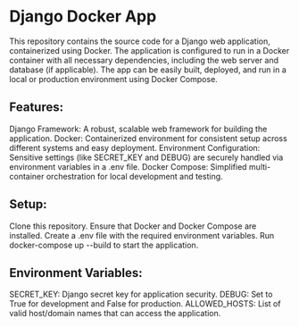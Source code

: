 # Django Docker App

This repository contains the source code for a Django web application, containerized using Docker. The application is configured to run in a Docker container with all necessary dependencies, including the web server and database (if applicable). The app can be easily built, deployed, and run in a local or production environment using Docker Compose.

<h2>Features:</h2>
Django Framework: A robust, scalable web framework for building the application.
Docker: Containerized environment for consistent setup across different systems and easy deployment.
Environment Configuration: Sensitive settings (like SECRET_KEY and DEBUG) are securely handled via environment variables in a .env file.
Docker Compose: Simplified multi-container orchestration for local development and testing.

<h2>Setup:</h2>
Clone this repository.
Ensure that Docker and Docker Compose are installed.
Create a .env file with the required environment variables.
Run docker-compose up --build to start the application.

<h2>Environment Variables:</h2>
SECRET_KEY: Django secret key for application security.
DEBUG: Set to True for development and False for production.
ALLOWED_HOSTS: List of valid host/domain names that can access the application.